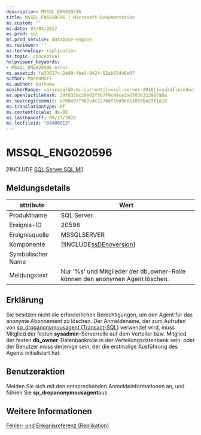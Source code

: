 ```yaml
---
description: MSSQL_ENG020596
title: MSSQL_ENG020596 | Microsoft-Dokumentation
ms.custom: ''
ms.date: 03/04/2017
ms.prod: sql
ms.prod_service: database-engine
ms.reviewer: ''
ms.technology: replication
ms.topic: conceptual
helpviewer_keywords:
- MSSQL_ENG020596 error
ms.assetid: fa33627c-2e99-4be3-9424-52ab83446e07
author: MashaMSFT
ms.author: mathoma
monikerRange: =azuresqldb-mi-current||>=sql-server-2016||=sqlallproducts-allversions
ms.openlocfilehash: 39f0360c29942ffb7f9c44ce1a67838353987a8a
ms.sourcegitcommit: e700497f962e4c2274df16d9e651059b42ff1a10
ms.translationtype: HT
ms.contentlocale: de-DE
ms.lasthandoff: 08/17/2020
ms.locfileid: "88486613"
---
```

# <a name="mssql_eng020596"></a>MSSQL_ENG020596
[!INCLUDE [SQL Server SQL MI](../../includes/applies-to-version/sql-asdbmi.md)]
    
## <a name="message-details"></a>Meldungsdetails  
  
|attribute|Wert|  
|-|-|  
|Produktname|SQL Server|  
|Ereignis-ID|20596|  
|Ereignisquelle|MSSQLSERVER|  
|Komponente|[!INCLUDE[ssDEnoversion](../../includes/ssdenoversion-md.md)]|  
|Symbolischer Name||  
|Meldungstext|Nur '%s' und Mitglieder der db_owner-Rolle können den anonymen Agent löschen.|  
  
## <a name="explanation"></a>Erklärung  
 Sie besitzen nicht die erforderlichen Berechtigungen, um den Agent für das anonyme Abonnement zu löschen. Der Anmeldename, der zum Aufrufen von [sp_dropanonymousagent &#40;Transact-SQL&#41;](../../relational-databases/system-stored-procedures/sp-dropanonymousagent-transact-sql.md) verwendet wird, muss Mitglied der festen **sysadmin**-Serverrolle auf dem Verteiler bzw. Mitglied der festen **db_owner**-Datenbankrolle in der Verteilungsdatenbank sein, oder der Benutzer muss derjenige sein, der die erstmalige Ausführung des Agents initialisiert hat.  
  
## <a name="user-action"></a>Benutzeraktion  
 Melden Sie sich mit den entsprechenden Anmeldeinformationen an, und führen Sie **sp_dropanonymousagent**aus.  
  
## <a name="see-also"></a>Weitere Informationen  
 [Fehler- und Ereignisreferenz &#40;Replikation&#41;](../../relational-databases/replication/errors-and-events-reference-replication.md)  
  
  
